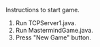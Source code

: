 Instructions to start game.
1. Run TCPServer1.java.
2. Run MastermindGame.java.
3. Press "New Game" button.
